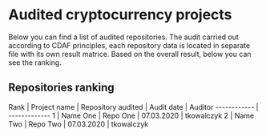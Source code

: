 # Audited cryptocurrency projects

Below you can find a list of audited repositories. The audit carried out according to CDAF principles, each repository data is located in separate file with its own result matrice. Based on the overall result, below you can see the ranking.

## Repositories ranking

Rank | Project name | Repository audited | Audit date | Auditor
------------ | -------------
1 | Name One | Repo One | 07.03.2020 | tkowalczyk
2 | Name Two | Repo Two | 07.03.2020 | tkowalczyk